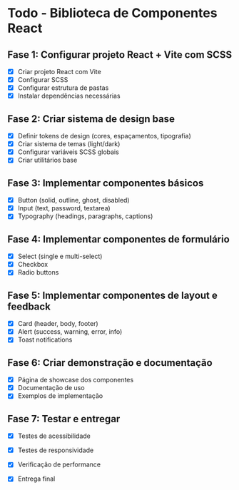 # Todo - Biblioteca de Componentes React

## Fase 1: Configurar projeto React + Vite com SCSS
- [x] Criar projeto React com Vite
- [x] Configurar SCSS
- [x] Configurar estrutura de pastas
- [x] Instalar dependências necessárias

## Fase 2: Criar sistema de design base
- [x] Definir tokens de design (cores, espaçamentos, tipografia)
- [x] Criar sistema de temas (light/dark)
- [x] Configurar variáveis SCSS globais
- [x] Criar utilitários base

## Fase 3: Implementar componentes básicos
- [x] Button (solid, outline, ghost, disabled)
- [x] Input (text, password, textarea)
- [x] Typography (headings, paragraphs, captions)

## Fase 4: Implementar componentes de formulário
- [x] Select (single e multi-select)
- [x] Checkbox
- [x] Radio buttons

## Fase 5: Implementar componentes de layout e feedback
- [x] Card (header, body, footer)
- [x] Alert (success, warning, error, info)
- [x] Toast notifications

## Fase 6: Criar demonstração e documentação
- [x] Página de showcase dos componentes
- [x] Documentação de uso
- [x] Exemplos de implementação

## Fase 7: Testar e entregar
- [x] Testes de acessibilidade
- [x] Testes de responsividade
- [x] Verificação de performance
- [x] Entrega final

